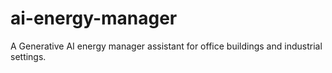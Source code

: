 # ai-energy-manager
A Generative AI energy manager assistant for office buildings and industrial settings.
